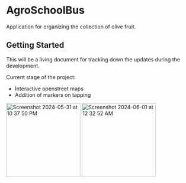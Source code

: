 # AgroSchoolBus

Application for organizing the collection of olive fruit.

## Getting Started

This will be a living document for tracking down the updates during the development.

Current stage of the project:

 - Interactive openstreet maps
 - Addition of markers on tapping


<img width="200" alt="Screenshot 2024-05-31 at 10 37 50 PM" src="https://github.com/itzortzis/agroschoolbus/assets/105294556/8df6083c-9b24-4801-900c-61839183e6a1">


<img width="200" alt="Screenshot 2024-06-01 at 12 32 52 AM" src="https://github.com/itzortzis/agroschoolbus/assets/105294556/fedabab4-2ac9-4f9d-b8fb-b3741ae41c4b">
